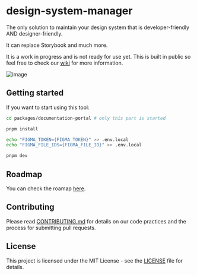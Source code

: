 # design-system-manager

The only solution to maintain your design system that is developer-friendly AND designer-friendly.

It can replace Storybook and much more.

It is a work in progress and is not ready for use yet. This is built in public so feel free to check our [wiki](https://github.com/interaction-dynamics/design-system-manager/wiki) for more information.

![image](https://github.com/interaction-dynamics/design-system-manager/assets/4005226/e8118830-1d55-47ff-b248-8c69634ae384)

## Getting started

If you want to start using this tool:

```bash
cd packages/documentation-portal # only this part is started

pnpm install

echo "FIGMA_TOKEN={FIGMA_TOKEN}" >> .env.local
echo "FIGMA_FILE_IDS={FIGMA_FILE_ID}" >> .env.local

pnpm dev

```

## Roadmap

You can check the roamap [here](https://github.com/orgs/interaction-dynamics/projects/10/views/1).

## Contributing

Please read [CONTRIBUTING.md](CONTRIBUTING.md) for details on our code practices and the process for submitting pull requests.

## License

This project is licensed under the MIT License - see the [LICENSE](LICENSE) file for details.
